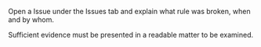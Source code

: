 Open a Issue under the Issues tab and explain what rule was broken, when and by whom.

Sufficient evidence must be presented in a readable matter to be examined.
